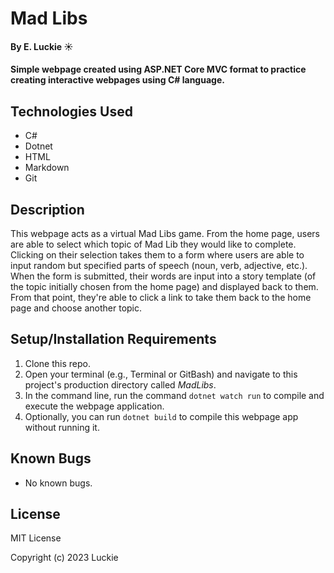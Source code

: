 # Mad Libs

#### By E. Luckie ☀️

#### Simple webpage created using ASP.NET Core MVC format to practice creating interactive webpages using C# language.

## Technologies Used

* C#
* Dotnet
* HTML
* Markdown
* Git

## Description

This webpage acts as a virtual Mad Libs game. From the home page, users are able to select which topic of Mad Lib they would like to complete. Clicking on their selection takes them to a form where users are able to input random but specified parts of speech (noun, verb, adjective, etc.). When the form is submitted, their words are input into a story template (of the topic initially chosen from the home page) and displayed back to them. From that point, they're able to click a link to take them back to the home page and choose another topic.

## Setup/Installation Requirements

1. Clone this repo.
2. Open your terminal (e.g., Terminal or GitBash) and navigate to this project's production directory called _MadLibs_.
3. In the command line, run the command ``dotnet watch run`` to compile and execute the webpage application.
4. Optionally, you can run ``dotnet build`` to compile this webpage app without running it.

## Known Bugs

* No known bugs.

## License

MIT License

Copyright (c) 2023 Luckie
